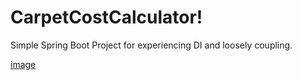 # CarpetCostCalculator!

Simple Spring Boot Project for experiencing DI and loosely coupling.

[image](https://user-images.githubusercontent.com/90786707/140283221-8e56eb99-dfd0-4b5d-989a-2da65df5b17b.png)

